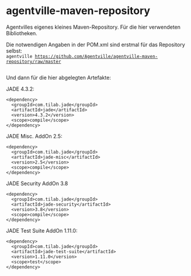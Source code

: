 agentville-maven-repository
===========================

Agentvilles eigenes kleines Maven-Repository. Für die hier verwendeten Bibliotheken.

Die notwendigen Angaben in der POM.xml sind erstmal für das Repository selbst:
<code>
  <repositories>
    <repository>
        <id>agentville</id>
        <url>https://github.com/Agentville/agentville-maven-repository/raw/master</url>
    </repository>
  </repositories>
</code>

Und dann für die hier abgelegten Artefakte:

JADE 4.3.2:

    <dependency> 
      <groupId>com.tilab.jade</groupId>
      <artifactId>jade</artifactId>
      <version>4.3.2</version> 
      <scope>compile</scope>
    </dependency>

JADE Misc. AddOn 2.5:

    <dependency> 
      <groupId>com.tilab.jade</groupId>
      <artifactId>jade-misc</artifactId>
      <version>2.5</version> 
      <scope>compile</scope>
    </dependency>    

JADE Security AddOn 3.8

    <dependency> 
      <groupId>com.tilab.jade</groupId>
      <artifactId>jade-security</artifactId>
      <version>3.8</version> 
      <scope>compile</scope>
    </dependency>

JADE Test Suite AddOn 1.11.0:

    <dependency> 
      <groupId>com.tilab.jade</groupId>
      <artifactId>jade-test-suite</artifactId>
      <version>1.11.0</version>
      <scope>test</scope>
    </dependency>    

